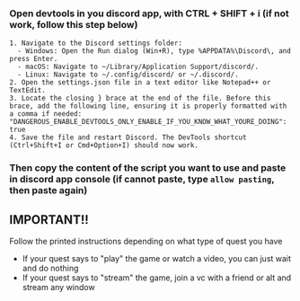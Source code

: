 ### Open devtools in you discord app, with CTRL + SHIFT + i (if not work, follow this step below)
```
1. Navigate to the Discord settings folder:
  - Windows: Open the Run dialog (Win+R), type %APPDATA%\Discord\, and press Enter.
  - macOS: Navigate to ~/Library/Application Support/discord/.
  - Linux: Navigate to ~/.config/discord/ or ~/.discord/.
2. Open the settings.json file in a text editor like Notepad++ or TextEdit.
3. Locate the closing } brace at the end of the file. Before this brace, add the following line, ensuring it is properly formatted with a comma if needed:
"DANGEROUS_ENABLE_DEVTOOLS_ONLY_ENABLE_IF_YOU_KNOW_WHAT_YOURE_DOING": true
4. Save the file and restart Discord. The DevTools shortcut (Ctrl+Shift+I or Cmd+Option+I) should now work.
```

### Then copy the content of the script you want to use and paste in discord app console (if cannot paste, type `allow pasting`, then paste again)

## IMPORTANT!!
Follow the printed instructions depending on what type of quest you have
- If your quest says to "play" the game or watch a video, you can just wait and do nothing
- If your quest says to "stream" the game, join a vc with a friend or alt and stream any window
